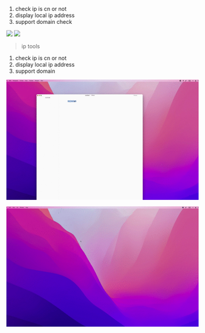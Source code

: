 1. check ip is cn or not
2. display local ip address
3. support domain check



![](https://img.shields.io/badge/version-v0.1-green?style=for-the-badge)
[![](https://img.shields.io/badge/download-click-blue?style=for-the-badge)](https://github.com/alanhe421/alfred-workflows/raw/master/ip-tools/IP%20Tools.alfredworkflow)




<!-- more -->
> ip tools

1. check ip is cn or not
2. display local ip address
3. support domain

![](screenshot.gif)

![](screenshot2.gif)
